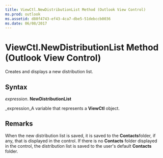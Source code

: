 ```yaml
---
title: ViewCtl.NewDistributionList Method (Outlook View Control)
ms.prod: outlook
ms.assetid: d80f4743-ef43-4ca7-dbe5-51debccb0036
ms.date: 06/08/2017
---
```



# ViewCtl.NewDistributionList Method (Outlook View Control)

Creates and displays a new distribution list.


## Syntax

 _expression_. **NewDistributionList**

 _expression_A variable that represents a **ViewCtl** object.


## Remarks

When the new distribution list is saved, it is saved to the **Contacts**folder, if any, that is displayed in the control. If there is no **Contacts** folder displayed in the control, the distribution list is saved to the user's default **Contacts** folder.



